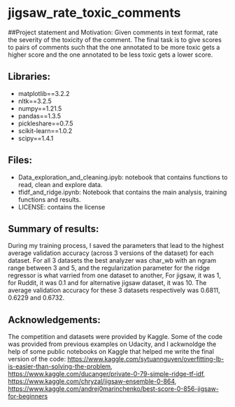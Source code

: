 # jigsaw_rate_toxic_comments
##Project statement and Motivation: Given comments in text format, rate the severity of the toxicity of the comment. The final task is to give scores to pairs of comments such that the one annotated to be more toxic gets a higher score and the one annotated to be less toxic gets a lower score.

## Libraries:
- matplotlib==3.2.2
- nltk==3.2.5
- numpy==1.21.5
- pandas==1.3.5
- pickleshare==0.7.5
- scikit-learn==1.0.2
- scipy==1.4.1

## Files: 
- Data_exploration_and_cleaning.ipyb: notebook that contains functions to read, clean and explore data.
- tfidf_and_ridge.ipynb: Notebook that contains the main analysis, training functions and results.
- LICENSE: contains the license

## Summary of results: 
During my training process, I saved the parameters that lead to the highest average validation accuracy (across 3 versions of the dataset) for each dataset. For all 3 datasets the best analyzer was char_wb with an ngram range between 3 and 5, and the regularization parameter for the ridge regressor is what varried from one dataset to another, For jigsaw, it was 1, for Ruddit, it was 0.1 and for alternative jigsaw dataset, it was 10. The average validation accuracy for these 3 datasets respectively was 0.6811, 0.6229 and 0.6732.

## Acknowledgements: 
The competition and datasets were provided by Kaggle. Some of the code was provided from previous examples on Udacity, and I ackwnoldge the help of some public notebooks on Kaggle that helped me write the final version of the code: https://www.kaggle.com/sytuannguyen/overfitting-lb-is-easier-than-solving-the-problem, https://www.kaggle.com/ducanger/private-0-79-simple-ridge-tf-idf, https://www.kaggle.com/chryzal/jigsaw-ensemble-0-864, https://www.kaggle.com/andrej0marinchenko/best-score-0-856-jigsaw-for-beginners
